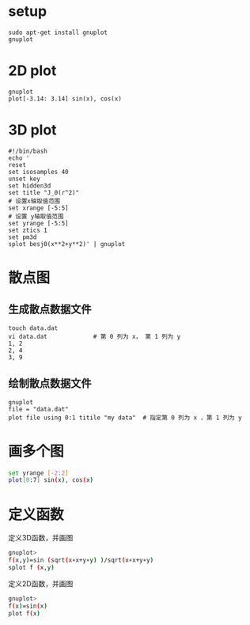 #  setup

```shell
sudo apt-get install gnuplot
gnuplot
```
#  2D plot

```shell
gnuplot
plot[-3.14: 3.14] sin(x), cos(x)
```
#  3D plot

```shell
#!/bin/bash
echo '
reset
set isosamples 40
unset key
set hidden3d
set title "J_0(r^2)"
# 设置x轴取值范围
set xrange [-5:5]
# 设置 y轴取值范围
set yrange [-5:5]
set ztics 1
set pm3d
splot besj0(x**2+y**2)' | gnuplot

```

# 散点图

##  生成散点数据文件

```shell
touch data.dat
vi data.dat				# 第 0 列为 x， 第 1 列为 y
1, 2
2, 4
3, 9
```

##  绘制散点数据文件

````shell
gnuplot
file = "data.dat"
plot file using 0:1 titile "my data"  # 指定第 0 列为 x ，第 1 列为 y
````

# 画多个图

```sh
set yrange [-2:2]
plot[0:7] sin(x), cos(x)
```

# 定义函数

定义3D函数，并画图

```sh
gnuplot> 
f(x,y)=sin (sqrt(x∗x+y∗y) )/sqrt(x∗x+y∗y)
splot f (x,y)
```

定义2D函数，并画图

```sh
gnuplot>
f(x)=sin(x)
plot f(x)
```

